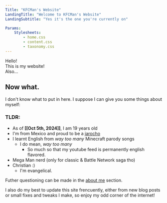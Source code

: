 ```yaml
---
Title: "KFCMan's Website"
LandingTitle: "Welcome to KFCMan's Website"
LandingSubtitle: "Yes it's the one you're currently on"

Params:
    Stylesheets:
        - home.css
        - content.css
        - taxonomy.css
---
```


Hello! \
This is my website! \
Also...

## Now what.

I don't know what to put in here. I suppose I can give you some things about myself:

### TLDR:

-   As of **[[Oct 5th, 2024]]**, I am 19 years old
-   I'm from Mexico and proud to be a [jarocho](<https://en.wikipedia.org/wiki/Veracruz_(city)>)
-   I learnt English from _way too many_ Minecraft parody songs
    -   I do mean, _way too many_
        -   So much so that my youtube feed is permanently english flavored.
-   Mega Man nerd (only for classic & Battle Network saga tho)
-   Christian :\)
    -   I'm evangelical.

Futher questioning can be made in the [about me](/about-me) section.

I also do my best to update this site frencuently, either from new blog posts or small fixes and tweaks I make, so enjoy my odd corner of the internet!
